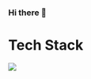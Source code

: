 ### Hi there 👋

# Tech Stack

<img src="https://img.shields.io/badge/Python-3766AB?style=flat-square&logo=Python&logoColor=white"/></a>

<!--
**hyeon3730/hyeon3730** is a ✨ _special_ ✨ repository because its `README.md` (this file) appears on your GitHub profile.

Here are some ideas to get you started:

- 🔭 I’m currently working on ...
- 🌱 I’m currently learning ...
- 👯 I’m looking to collaborate on ...
- 🤔 I’m looking for help with ...
- 💬 Ask me about ...
- 📫 How to reach me: ...
- 😄 Pronouns: ...
- ⚡ Fun fact: ...
-->
